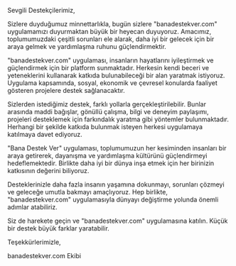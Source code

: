 Sevgili Destekçilerimiz,

Sizlere duyduğumuz minnettarlıkla, bugün sizlere "banadestekver.com" uygulamamızı duyurmaktan büyük bir heyecan duyuyoruz. Amacımız, toplumumuzdaki çeşitli sorunları ele alarak, daha iyi bir gelecek için bir araya gelmek ve yardımlaşma ruhunu güçlendirmektir.

"banadestekver.com" uygulaması, insanların hayatlarını iyileştirmek ve güçlendirmek için bir platform sunmaktadır. Herkesin kendi beceri ve yeteneklerini kullanarak katkıda bulunabileceği bir alan yaratmak istiyoruz. Uygulama kapsamında, sosyal, ekonomik ve çevresel konularda faaliyet gösteren projelere destek sağlanacaktır.

Sizlerden istediğimiz destek, farklı yollarla gerçekleştirilebilir. Bunlar arasında maddi bağışlar, gönüllü çalışma, bilgi ve deneyim paylaşımı, projeleri desteklemek için farkındalık yaratma gibi yöntemler bulunmaktadır. Herhangi bir şekilde katkıda bulunmak isteyen herkesi uygulamaya katılmaya davet ediyoruz.

"Bana Destek Ver" uygulaması, toplumumuzun her kesiminden insanları bir araya getirerek, dayanışma ve yardımlaşma kültürünü güçlendirmeyi hedeflemektedir. Birlikte daha iyi bir dünya inşa etmek için her birinizin katkısının değerini biliyoruz.

Desteklerinizle daha fazla insanın yaşamına dokunmayı, sorunları çözmeyi ve geleceğe umutla bakmayı amaçlıyoruz. Hep birlikte, "banadestekver.com" uygulamasıyla dünyayı değiştirme yolunda önemli adımlar atabiliriz.

Siz de harekete geçin ve "banadestekver.com" uygulamasına katılın. Küçük bir destek büyük farklar yaratabilir.

Teşekkürlerimizle,

banadestekver.com Ekibi
